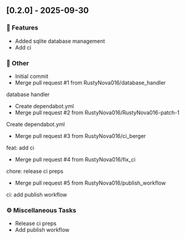 ## [0.2.0] - 2025-09-30

### 🚀 Features

- Added sqlite database management
- Add ci

### 💼 Other

- Initial commit
- Merge pull request #1 from RustyNova016/database_handler

database handler
- Create dependabot.yml
- Merge pull request #2 from RustyNova016/RustyNova016-patch-1

Create dependabot.yml
- Merge pull request #3 from RustyNova016/ci_berger

feat: add ci
- Merge pull request #4 from RustyNova016/fix_ci

chore: release ci preps
- Merge pull request #5 from RustyNova016/publish_workflow

ci: add publish workflow

### ⚙️ Miscellaneous Tasks

- Release ci preps
- Add publish workflow
